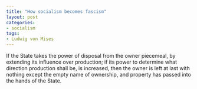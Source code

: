 ```yaml
---
title: "How socialism becomes fascism"
layout: post
categories:
- socialism
tags:
- Ludwig von Mises
---
```


If the State takes the power of disposal from the owner piecemeal, by extending its influence over production; if its power to determine what direction production shall be, is increased, then the owner is left at last with nothing except the empty name of ownership, and property has passed into the hands of the State.
